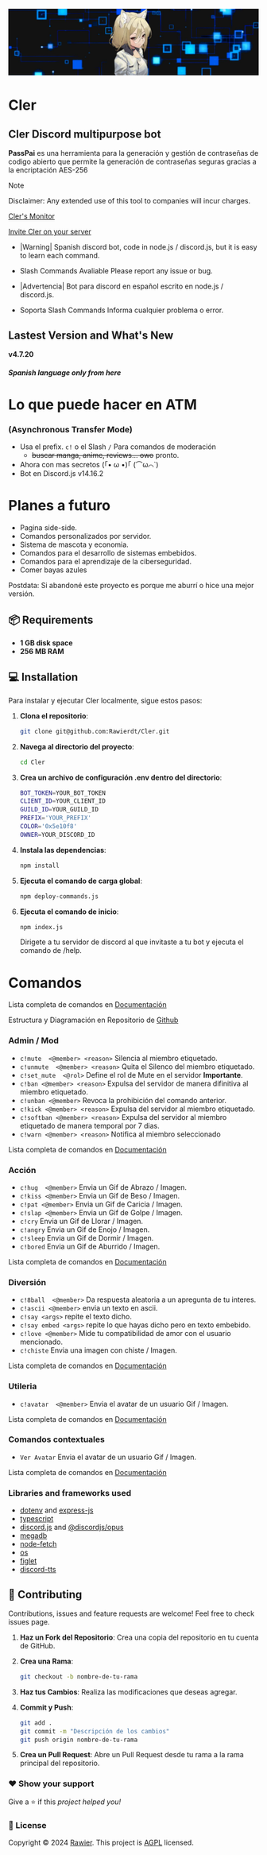 ![imageTitle](./title.jpg)

# Cler

## Cler Discord multipurpose bot
**PassPai** es una herramienta para la generación y gestión de contraseñas de codigo abierto que permite la generación de contraseñas seguras gracias a la encriptación  AES-256

> [!NOTE]
> Disclaimer: Any extended use of this tool to companies will incur charges.

[Cler's Monitor](https://bit.ly/cler-bot)

[Invite Cler on your server](https://discord.com/oauth2/authorize?client_id=774150617546883073&permissions=8&scope=bot)

* |Warning| Spanish discord bot, code in node.js / discord.js, but it is easy to learn each command.
* Slash Commands Avaliable
Please report any issue or bug.

* |Advertencia| Bot para discord en español escrito en node.js / discord.js.
* Soporta Slash Commands
Informa cualquier problema o error.

## Lastest Version and What's New

**v4.7.20**

#### *Spanish language only from here*

# Lo que puede hacer en ATM

### (Asynchronous Transfer Mode)

* Usa el prefix. `c!` o el Slash `/` Para comandos de moderación
  * ~~buscar manga, anime, reviews... owo~~ pronto.
* Ahora con mas secretos (｢• ω •)｢ (⌒ω⌒`)
* Bot en Discord.js v14.16.2

# Planes a futuro

* Pagina side-side.
* Comandos personalizados por servidor.
* Sistema de mascota y economia.
* Comandos para el desarrollo de sistemas embebidos.
* Comandos para el aprendizaje de la ciberseguridad.
* Comer bayas azules

Postdata: Si abandoné este proyecto es porque me aburrí o hice una mejor versión.

## 📦 Requirements

- **1 GB disk space**
- **256 MB RAM**

## 💻 Installation

Para instalar y ejecutar Cler localmente, sigue estos pasos:

1. **Clona el repositorio**:

    ```bash
    git clone git@github.com:Rawierdt/Cler.git
    ```

2. **Navega al directorio del proyecto**:

    ```bash
    cd Cler
    ```

3. **Crea un archivo de configuración .env dentro del directorio**:

    ```bash
    BOT_TOKEN=YOUR_BOT_TOKEN
    CLIENT_ID=YOUR_CLIENT_ID
    GUILD_ID=YOUR_GUILD_ID
    PREFIX='YOUR_PREFIX'
    COLOR='0x5e10f8'
    OWNER=YOUR_DISCORD_ID
    ```

4. **Instala las dependencias**:

    ```bash
    npm install
    ```

5. **Ejecuta el comando de carga global**:

    ```bash
    npm deploy-commands.js
    ```

6. **Ejecuta el comando de inicio**:

    ```bash
    npm index.js
    ```

    Dirigete a tu servidor de discord al que invitaste a tu bot y ejecuta el comando de /help.

# Comandos

Lista completa de comandos en [Documentación](https://rawier.gitbook.io/cler)

Estructura y Diagramación en Repositorio de [Github](https://github.com/Rawierdt/Cler)

### Admin / Mod

* `c!mute  <@member> <reason>` Silencia al miembro etiquetado.
* `c!unmute  <@member> <reason>` Quita el Silenco del miembro etiquetado.
* `c!set_mute  <@rol>` Define el rol de Mute en el servidor **Importante**.
* `c!ban <@member> <reason>` Expulsa del servidor de manera difinitiva al miembro etiquetado.
* `c!unban <@member>` Revoca la prohibición del comando anterior.
* `c!kick <@member> <reason>` Expulsa del servidor al miembro etiquetado.
* `c!softban <@member> <reason>` Expulsa del servidor al miembro etiquetado de manera temporal por 7 dias.
* `c!warn <@member> <reason>` Notifica al miembro seleccionado

Lista completa de comandos en [Documentación](https://rawier.gitbook.io/cler)

### Acción

* `c!hug  <@member>` Envia un Gif de Abrazo / Imagen.
* `c!kiss <@member>` Envia un Gif de Beso / Imagen.
* `c!pat <@member>` Envia un Gif de Caricia / Imagen.
* `c!slap <@member>` Envia un Gif de Golpe / Imagen.
* `c!cry` Envia un Gif de Llorar / Imagen.
* `c!angry` Envia un Gif de Enojo / Imagen.
* `c!sleep` Envia un Gif de Dormir / Imagen.
* `c!bored` Envia un Gif de Aburrido / Imagen.

Lista completa de comandos en [Documentación](https://rawier.gitbook.io/cler)

### Diversión

* `c!8ball  <@member>` Da respuesta aleatoria a un apregunta de tu interes.
* `c!ascii <@member>` envia un texto en ascii.
* `c!say <args>` repite el texto dicho.
* `c!say embed <args>` repite lo que hayas dicho pero en texto embebido.
* `c!love <@member>` Mide tu compatibilidad de amor con el usuario mencionado.
* `c!chiste` Envia una imagen con chiste / Imagen.

Lista completa de comandos en [Documentación](https://rawier.gitbook.io/cler)

### Utileria

* `c!avatar  <@member>` Envia el avatar de un usuario Gif / Imagen.

Lista completa de comandos en [Documentación](https://rawier.gitbook.io/cler)

### Comandos contextuales

* `Ver Avatar` Envia el avatar de un usuario Gif / Imagen.

Lista completa de comandos en [Documentación](https://rawier.gitbook.io/cler)

### Libraries and frameworks used

* [dotenv](https://github.com/motdotla/dotenv#readme) and [express-js](http://expressjs.com/)
* [typescript](https://www.typescriptlang.org/)
* [discord.js](https://github.com/discordjs/discord.js/) and [@discordjs/opus](https://www.npmjs.com/package/@discordjs/opus)
* [megadb](https://github.com/sergiom19/guia-megadb)
* [node-fetch](https://github.com/node-fetch/node-fetch)
* [os](https://github.com/DiegoRBaquero/node-os)
* [figlet](https://github.com/patorjk/figlet.js#readme)
* [discord-tts](https://www.npmjs.com/package/discord-tts)

## 🤝 Contributing

Contributions, issues and feature requests are welcome! Feel free to check issues page.

1. **Haz un Fork del Repositorio**: Crea una copia del repositorio en tu cuenta de GitHub.
2. **Crea una Rama**: 

    ```bash
    git checkout -b nombre-de-tu-rama
    ```

3. **Haz tus Cambios**: Realiza las modificaciones que deseas agregar.
4. **Commit y Push**:

    ```bash
    git add .
    git commit -m "Descripción de los cambios"
    git push origin nombre-de-tu-rama
    ```

5. **Crea un Pull Request**: Abre un Pull Request desde tu rama a la rama principal del repositorio.

### ❤️ Show your support

Give a ⭐️ if this _project helped you!_ 

### 💜 License

Copyright © 2024 [Rawier](https://rawier.vercel.app). This project is [AGPL](/LICENSE) licensed.
